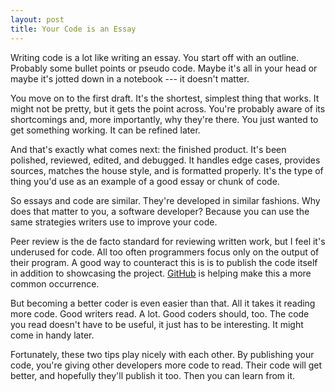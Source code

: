 ```yaml
---
layout: post
title: Your Code is an Essay
---
```


Writing code is a lot like writing an essay. You start off with an
outline. Probably some bullet points or pseudo code. Maybe it's all
in your head or maybe it's jotted down in a notebook --- it doesn't
matter.

You move on to the first draft. It's the shortest, simplest thing
that works. It might not be pretty, but it gets the point across.
You're probably aware of its shortcomings and, more importantly,
why they're there. You just wanted to get something working. It can
be refined later.

And that's exactly what comes next: the finished product. It's been
polished, reviewed, edited, and debugged. It handles edge cases,
provides sources, matches the house style, and is formatted properly.
It's the type of thing you'd use as an example of a good essay or
chunk of code.

So essays and code are similar. They're developed in similar fashions.
Why does that matter to you, a software developer? Because you can
use the same strategies writers use to improve your code.

Peer review is the de facto standard for reviewing written work,
but I feel it's underused for code. All too often programmers focus
only on the output of their program. A good way to counteract this
is is to publish the code itself in addition to showcasing the
project. [GitHub][1] is helping make this a more common occurrence.

But becoming a better coder is even easier than that. All it takes
it reading more code. Good writers read. A lot. Good coders should,
too. The code you read doesn't have to be useful, it just has to
be interesting. It might come in handy later.

Fortunately, these two tips play nicely with each other. By publishing
your code, you're giving other developers more code to read. Their
code will get better, and hopefully they'll publish it too. Then
you can learn from it.

[1]: https://github.com/
